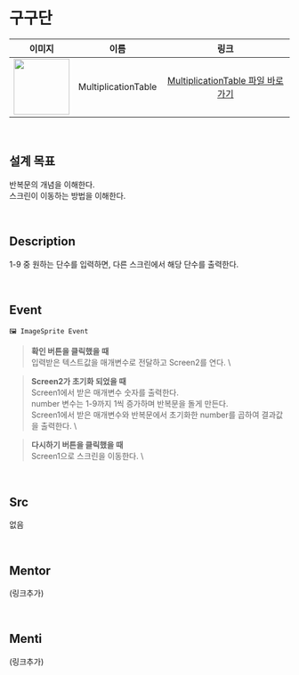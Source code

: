 # 구구단

|                                                            이미지                                                             |    이름    |             링크              |
| :---------------------------------------------------------------------------------------------------------------------------: | :--------: | :---------------------------: |
| <img src="https://user-images.githubusercontent.com/108293826/222973584-e028afee-f0ee-47b2-ab88-b90853b9f6e1.png" width="100"> | MultiplicationTable | [MultiplicationTable 파일 바로가기](#) |

<br>

## 설계 목표

반복문의 개념을 이해한다. \
스크린이 이동하는 방법을 이해한다.

<br>

## Description

1-9 중 원하는 단수를 입력하면, 다른 스크린에서 해당 단수를 출력한다.

<br>

## Event

```
🖼 ImageSprite Event
```

> **확인 버튼을 클릭했을 때** \
> 입력받은 텍스트값을 매개변수로 전달하고 Screen2를 연다. \

> **Screen2가 초기화 되었을 때** \
> Screen1에서 받은 매개변수 숫자를 출력한다. \
> number 변수는 1-9까지 1씩 증가하며 반복문을 돌게 만든다. \
> Screen1에서 받은 매개변수와 반복문에서 초기화한 number를 곱하여 결과값을 출력한다. \

> **다시하기 버튼을 클릭했을 때** \
> Screen1으로 스크린을 이동한다. \
<br>

## Src

없음


<br>

## Mentor

(링크추가)

<br>

## Menti

(링크추가)
